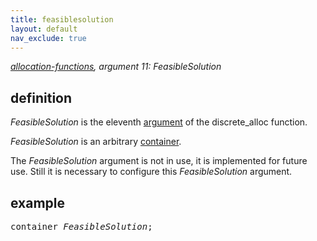 ```yaml
---
title: feasiblesolution
layout: default
nav_exclude: true
---
```

*[allocation-functions](allocation-functions), argument 11: FeasibleSolution*

## definition

*FeasibleSolution* is the eleventh [argument](argument) of the discrete_alloc function.

*FeasibleSolution* is an arbitrary [container](container).

The *FeasibleSolution* argument is not in use, it is implemented for future use. Still it is necessary to configure this *FeasibleSolution* argument.

## example

<pre>
container <I>FeasibleSolution</I>;
</pre>